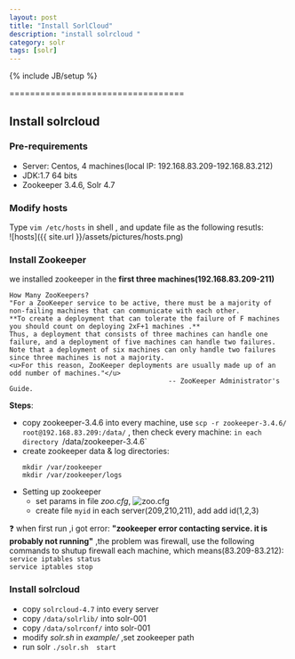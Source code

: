 ```yaml
---
layout: post
title: "Install SorlCloud"
description: "install solrcloud "
category: solr
tags: [solr]
---
```

{% include JB/setup %}

==================================

## Install solrcloud 

### Pre-requirements  
- Server: Centos, 4 machines(local IP: 192.168.83.209-192.168.83.212)
- JDK:1.7 64 bits
- Zookeeper 3.4.6, Solr 4.7

### Modify hosts  
Type `vim /etc/hosts` in shell , and update file as the following resutls:  
![hosts]({{ site.url }}/assets/pictures/hosts.png)

### Install Zookeeper  
we installed zookeeper in the __first three machines(192.168.83.209-211)__    

	How Many ZooKeepers?
	"For a ZooKeeper service to be active, there must be a majority of non-failing machines that can communicate with each other.  
	**To create a deployment that can tolerate the failure of F machines you should count on deploying 2xF+1 machines .**  
	Thus, a deployment that consists of three machines can handle one failure, and a deployment of five machines can handle two failures.   
	Note that a deployment of six machines can only handle two failures since three machines is not a majority.  
	<u>For this reason, ZooKeeper deployments are usually made up of an odd number of machines."</u>
	                                        -- ZooKeeper Administrator's Guide.   
__Steps__:  
- copy zookeeper-3.4.6 into every machine, use `scp -r zookeeper-3.4.6/ root@192.168.83.209:/data/` , then check every machine: ` in each directory  `/data/zookeeper-3.4.6`  
- create zookeeper data & log directories:  
  ```
  mkdir /var/zookeeper  
  mkdir /var/zookeeper/logs
  ```  
- Setting up zookeeper  
	+ set params in file *zoo.cfg*, ![zoo.cfg]({{site.url}}/assets/pictures/zoo.png)  
	+ create file `myid` in each server(209,210,211), add add id(1,2,3)  
	
:question: when first run ,i got error: __"zookeeper error contacting service. it is probably not running"__ ,the problem was firewall, use the following commands to shutup firewall each machine, which means(83.209-83.212):  
	`service iptables status`  
	`service iptables stop`  

### Install solrcloud

- copy `solrcloud-4.7` into every server  
- copy `/data/solrlib/` into solr-001  
- copy `/data/solrconf/` into solr-001  
- modify *solr.sh* in *example/* ,set zookeeper path  
- run solr `./solr.sh  start `

